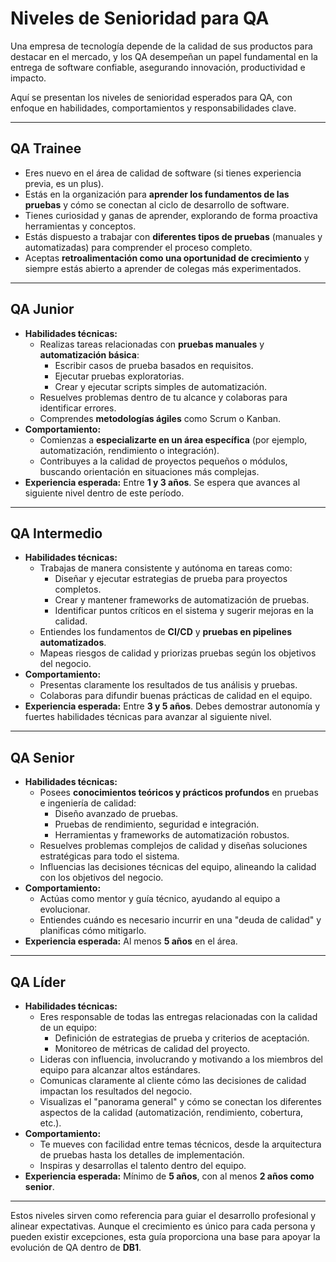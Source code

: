 # Niveles de Senioridad para QA

Una empresa de tecnología depende de la calidad de sus productos para destacar en el mercado, y los QA desempeñan un papel fundamental en la entrega de software confiable, asegurando innovación, productividad e impacto.

Aquí se presentan los niveles de senioridad esperados para QA, con enfoque en habilidades, comportamientos y responsabilidades clave.

---

## **QA Trainee**

- Eres nuevo en el área de calidad de software (si tienes experiencia previa, es un plus).
- Estás en la organización para **aprender los fundamentos de las pruebas** y cómo se conectan al ciclo de desarrollo de software.
- Tienes curiosidad y ganas de aprender, explorando de forma proactiva herramientas y conceptos.
- Estás dispuesto a trabajar con **diferentes tipos de pruebas** (manuales y automatizadas) para comprender el proceso completo.
- Aceptas **retroalimentación como una oportunidad de crecimiento** y siempre estás abierto a aprender de colegas más experimentados.

---

## **QA Junior**

- **Habilidades técnicas:**
  - Realizas tareas relacionadas con **pruebas manuales** y **automatización básica**:
    - Escribir casos de prueba basados en requisitos.
    - Ejecutar pruebas exploratorias.
    - Crear y ejecutar scripts simples de automatización.
  - Resuelves problemas dentro de tu alcance y colaboras para identificar errores.
  - Comprendes **metodologías ágiles** como Scrum o Kanban.
- **Comportamiento:**
  - Comienzas a **especializarte en un área específica** (por ejemplo, automatización, rendimiento o integración).
  - Contribuyes a la calidad de proyectos pequeños o módulos, buscando orientación en situaciones más complejas.
- **Experiencia esperada:** Entre **1 y 3 años**. Se espera que avances al siguiente nivel dentro de este período.

---

## **QA Intermedio**

- **Habilidades técnicas:**
  - Trabajas de manera consistente y autónoma en tareas como:
    - Diseñar y ejecutar estrategias de prueba para proyectos completos.
    - Crear y mantener frameworks de automatización de pruebas.
    - Identificar puntos críticos en el sistema y sugerir mejoras en la calidad.
  - Entiendes los fundamentos de **CI/CD** y **pruebas en pipelines automatizados**.
  - Mapeas riesgos de calidad y priorizas pruebas según los objetivos del negocio.
- **Comportamiento:**
  - Presentas claramente los resultados de tus análisis y pruebas.
  - Colaboras para difundir buenas prácticas de calidad en el equipo.
- **Experiencia esperada:** Entre **3 y 5 años**. Debes demostrar autonomía y fuertes habilidades técnicas para avanzar al siguiente nivel.

---

## **QA Senior**

- **Habilidades técnicas:**
  - Posees **conocimientos teóricos y prácticos profundos** en pruebas e ingeniería de calidad:
    - Diseño avanzado de pruebas.
    - Pruebas de rendimiento, seguridad e integración.
    - Herramientas y frameworks de automatización robustos.
  - Resuelves problemas complejos de calidad y diseñas soluciones estratégicas para todo el sistema.
  - Influencias las decisiones técnicas del equipo, alineando la calidad con los objetivos del negocio.
- **Comportamiento:**
  - Actúas como mentor y guía técnico, ayudando al equipo a evolucionar.
  - Entiendes cuándo es necesario incurrir en una "deuda de calidad" y planificas cómo mitigarlo.
- **Experiencia esperada:** Al menos **5 años** en el área.

---

## **QA Líder**

- **Habilidades técnicas:**
  - Eres responsable de todas las entregas relacionadas con la calidad de un equipo:
    - Definición de estrategias de prueba y criterios de aceptación.
    - Monitoreo de métricas de calidad del proyecto.
  - Lideras con influencia, involucrando y motivando a los miembros del equipo para alcanzar altos estándares.
  - Comunicas claramente al cliente cómo las decisiones de calidad impactan los resultados del negocio.
  - Visualizas el "panorama general" y cómo se conectan los diferentes aspectos de la calidad (automatización, rendimiento, cobertura, etc.).
- **Comportamiento:**
  - Te mueves con facilidad entre temas técnicos, desde la arquitectura de pruebas hasta los detalles de implementación.
  - Inspiras y desarrollas el talento dentro del equipo.
- **Experiencia esperada:** Mínimo de **5 años**, con al menos **2 años como senior**.

---

Estos niveles sirven como referencia para guiar el desarrollo profesional y alinear expectativas. Aunque el crecimiento es único para cada persona y pueden existir excepciones, esta guía proporciona una base para apoyar la evolución de QA dentro de **DB1**.
